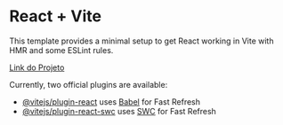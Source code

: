# React + Vite

This template provides a minimal setup to get React working in Vite with HMR and some ESLint rules.

<a href="https://react-entrega-s1-template-nukenzie-mauricio-abdala.vercel.app/" target="_blank">Link do Projeto</a>

Currently, two official plugins are available:

- [@vitejs/plugin-react](https://github.com/vitejs/vite-plugin-react/blob/main/packages/plugin-react/README.md) uses [Babel](https://babeljs.io/) for Fast Refresh
- [@vitejs/plugin-react-swc](https://github.com/vitejs/vite-plugin-react-swc) uses [SWC](https://swc.rs/) for Fast Refresh
